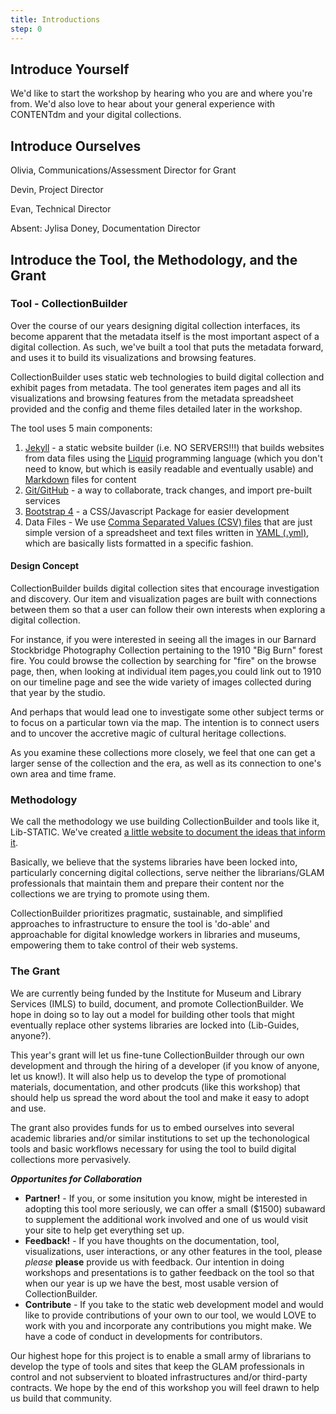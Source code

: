 ```yaml
---
title: Introductions
step: 0
---
```


## Introduce Yourself

We'd like to start the workshop by hearing who you are and where you're from. We'd also love to hear about your general experience with CONTENTdm and your digital collections. 

## Introduce Ourselves

Olivia, Communications/Assessment Director for Grant

Devin, Project Director

Evan, Technical Director

Absent: Jylisa Doney, Documentation Director

## Introduce the Tool, the Methodology, and the Grant

### Tool - CollectionBuilder

Over the course of our years designing digital collection interfaces, its become apparent that the metadata itself is the most important aspect of a digital collection. As such, we've built a tool that puts the metadata forward, and uses it to build its visualizations and browsing features. 

CollectionBuilder uses static web technologies to build digital collection and exhibit pages from metadata. The tool generates item pages and all its visualizations and browsing features from the metadata spreadsheet provided and the config and theme files detailed later in the workshop.

The tool uses 5 main components: 

1. [Jekyll](https://jekyllrb.com/) - a static website builder (i.e. NO SERVERS!!!) that builds websites from data files using the [Liquid](https://shopify.github.io/liquid/basics/introduction/) programming language (which you don't need to know, but which is easily readable and eventually usable) and [Markdown](https://en.wikipedia.org/wiki/Markdown) files for content
2. [Git/GitHub](https://github.com/) - a way to collaborate, track changes, and import pre-built services
3. [Bootstrap 4](https://getbootstrap.com/) - a CSS/Javascript Package for easier development
4. Data Files - We use [Comma Separated Values (CSV) files](https://en.wikipedia.org/wiki/Comma-separated_values) that are just simple version of a spreadsheet and text files written in [YAML (.yml)](https://en.wikipedia.org/wiki/YAML), which are basically lists formatted in a specific fashion.

#### Design Concept

CollectionBuilder builds digital collection sites that encourage investigation and discovery. Our item and visualization pages are built with connections between them so that a user can follow their own interests when exploring a digital collection.

For instance, if you were interested in seeing all the images in our Barnard Stockbridge Photography Collection pertaining to the 1910 "Big Burn" forest fire. You could browse the collection by searching for "fire" on the browse page, then, when looking at individual item pages,you could link out to 1910 on our timeline page and see the wide variety of images collected during that year by the studio. 

And perhaps that would lead one to investigate some other subject terms or to focus on a particular town via the map. The intention is to connect users and to uncover the accretive magic of cultural heritage collections. 

As you examine these collections more closely, we feel that one can get a larger sense of the collection and the era, as well as its connection to one's own area and time frame. 

### Methodology

We call the methodology we use building CollectionBuilder and tools like it, Lib-STATIC. We've created [a little website to document the ideas that inform it](libstatic.github.io). 

Basically, we believe that the systems libraries have been locked into, particularly concerning digital collections, serve neither the librarians/GLAM professionals that maintain them and prepare their content nor the collections we are trying to promote using them. 

CollectionBuilder prioritizes pragmatic, sustainable, and simplified approaches to infrastructure to ensure the tool is 'do-able' and approachable for digital knowledge workers in libraries and museums, empowering them to take control of their web systems.

### The Grant

We are currently being funded by the Institute for Museum and Library Services (IMLS) to build, document, and promote CollectionBuilder. We hope in doing so to lay out a model for building other tools that might eventually replace other systems libraries are locked into (Lib-Guides, anyone?). 

This year's grant will let us fine-tune CollectionBuilder through our own development and through the hiring of a developer (if you know of anyone, let us know!). It will also help us to develop the type of promotional materials, documentation, and other prodcuts (like this workshop) that should help us spread the word about the tool and make it easy to adopt and use. 

The grant also provides funds for us to embed ourselves into several academic libraries and/or similar institutions to set up the techonological tools and basic workflows necessary for using the tool to build digital collections more pervasively. 

***Opportunites for Collaboration***

- **Partner!** - If you, or some insitution you know, might be interested in adopting this tool more seriously, we can offer a small ($1500) subaward to supplement the additional work involved and one of us would visit your site to help get everything set up. 
- **Feedback!** - If you have thoughts on the documentation, tool, visualizations, user interactions, or any other features in the tool, please *please* **please** provide us with feedback. Our intention in doing workshops and presentations is to gather feedback on the tool so that when our year is up we have the best, most usable version of CollectionBuilder.
- **Contribute** - If you take to the static web development model and would like to provide contributions of your own to our tool, we would LOVE to work with you and incorporate any contributions you might make. We have a code of conduct in developments for contributors.

Our highest hope for this project is to enable a small army of librarians to develop the type of tools and sites that keep the GLAM professionals in control and not subservient to bloated infrastructures and/or third-party contracts. We hope by the end of this workshop you will feel drawn to help us build that community. 


